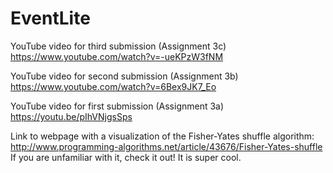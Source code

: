 # EventLite

YouTube video for third submission (Assignment 3c)
https://www.youtube.com/watch?v=-ueKPzW3fNM
 
YouTube video for second submission (Assignment 3b)
https://www.youtube.com/watch?v=6Bex9JK7_Eo

YouTube video for first submission (Assignment 3a)
https://youtu.be/pIhVNjgsSps

Link to webpage with a visualization of the Fisher-Yates shuffle algorithm:
http://www.programming-algorithms.net/article/43676/Fisher-Yates-shuffle
If you are unfamiliar with it, check it out! It is super cool.
